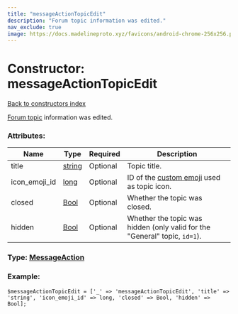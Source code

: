 ```yaml
---
title: "messageActionTopicEdit"
description: "Forum topic information was edited."
nav_exclude: true
image: https://docs.madelineproto.xyz/favicons/android-chrome-256x256.png
---
```

# Constructor: messageActionTopicEdit  
[Back to constructors index](/API_docs/constructors/index.html)



[Forum topic](https://core.telegram.org/api/forum#forum-topics) information was edited.

### Attributes:

| Name     |    Type       | Required | Description |
|----------|---------------|----------|-------------|
|title|[string](/API_docs/types/string.html) | Optional|Topic title.|
|icon\_emoji\_id|[long](/API_docs/types/long.html) | Optional|ID of the [custom emoji](https://core.telegram.org/api/custom-emoji) used as topic icon.|
|closed|[Bool](/API_docs/types/Bool.html) | Optional|Whether the topic was closed.|
|hidden|[Bool](/API_docs/types/Bool.html) | Optional|Whether the topic was hidden (only valid for the "General" topic, `id=1`).|



### Type: [MessageAction](/API_docs/types/MessageAction.html)


### Example:

```
$messageActionTopicEdit = ['_' => 'messageActionTopicEdit', 'title' => 'string', 'icon_emoji_id' => long, 'closed' => Bool, 'hidden' => Bool];
```  
